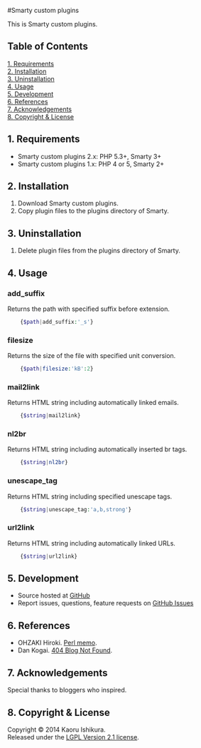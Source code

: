#Smarty custom plugins

This is Smarty custom plugins.

## Table of Contents
[1. Requirements](#1-requirements)  
[2. Installation](#2-installation)  
[3. Uninstallation](#3-uninstallation)  
[4. Usage](#4-usage)  
[5. Development](#5-development)  
[6. References](#6-references)  
[7. Acknowledgements](#7-acknowledgements)  
[8. Copyright &amp; License](#8-copyright--license)

## 1. Requirements
* Smarty custom plugins 2.x: PHP 5.3+, Smarty 3+
* Smarty custom plugins 1.x: PHP 4 or 5, Smarty 2+

## 2. Installation
1. Download Smarty custom plugins.
2. Copy plugin files to the plugins directory of Smarty.

## 3. Uninstallation
1. Delete plugin files from the plugins directory of Smarty.

## 4. Usage
### add_suffix
Returns the path with specified suffix before extension.  
```php
    {$path|add_suffix:'_s'}
```

### filesize
Returns the size of the file with specified unit conversion.  
```php
    {$path|filesize:'kB':2}
```

### mail2link
Returns HTML string including automatically linked emails.  
```php
    {$string|mail2link}
```

### nl2br
Returns HTML string including automatically inserted br tags.  
```php
    {$string|nl2br}
```

### unescape_tag
Returns HTML string including specified unescape tags.  
```php
    {$string|unescape_tag:'a,b,strong'}
```

### url2link
Returns HTML string including automatically linked URLs.  
```php
    {$string|url2link}
```

## 5. Development
* Source hosted at [GitHub](https://github.com/kaorinstar/smarty-custom-plugins)
* Report issues, questions, feature requests on [GitHub Issues](https://github.com/kaorinstar/smarty-custom-plugins/issues)

## 6. References
* OHZAKI Hiroki. [Perl memo](http://www.din.or.jp/~ohzaki/perl.htm).
* Dan Kogai. [404 Blog Not Found](http://blog.livedoor.jp/dankogai/archives/51190099.html).

## 7. Acknowledgements
Special thanks to bloggers who inspired.

## 8. Copyright &amp; License
Copyright &copy; 2014 Kaoru Ishikura.  
Released under the [LGPL Version 2.1 license](https://github.com/kaorinstar/smarty-custom-plugins/blob/master/LICENSE).
